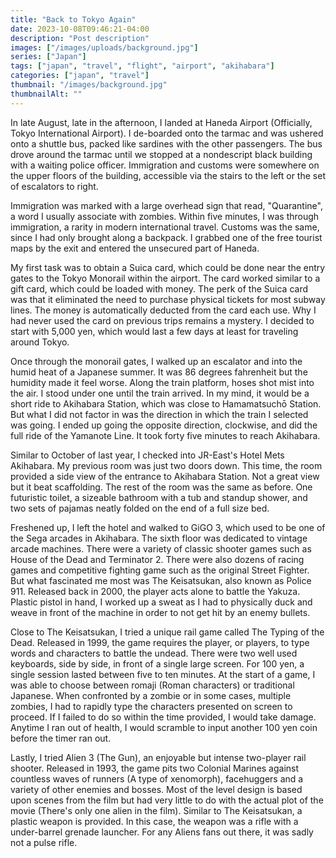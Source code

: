 ```yaml
---
title: "Back to Tokyo Again"
date: 2023-10-08T09:46:21-04:00
description: "Post description"
images: ["/images/uploads/background.jpg"]
series: ["Japan"]
tags: ["japan", "travel", "flight", "airport", "akihabara"]
categories: ["japan", "travel"]
thumbnail: "/images/background.jpg"
thumbnailAlt: ""
---
```


In late August, late in the afternoon, I landed at Haneda Airport (Officially, Tokyo International Airport). I de-boarded onto the tarmac and was ushered onto a shuttle bus, packed like sardines with the other passengers. The bus drove around the tarmac until we stopped at a nondescript black building with a waiting police officer. Immigration and customs were somewhere on the upper floors of the building, accessible via the stairs to the left or the set of escalators to right.

Immigration was marked with a large overhead sign that read, "Quarantine", a word I usually associate with zombies. Within five minutes, I was through immigration, a rarity in modern international travel. Customs was the same, since I had only brought along a backpack. I grabbed one of the free tourist maps by the exit and entered the unsecured part of Haneda.

My first task was to obtain a Suica card, which could be done near the entry gates to the Tokyo Monorail within the airport. The card worked similar to a gift card, which could be loaded with money. The perk of the Suica card was that it eliminated the need to purchase physical tickets for most subway lines. The money is automatically deducted from the card each use. Why I had never used the card on previous trips remains a mystery. I decided to start with 5,000 yen, which would last a few days at least for traveling around Tokyo.

Once through the monorail gates, I walked up an escalator and into the humid heat of a Japanese summer. It was 86 degrees fahrenheit but the humidity made it feel worse. Along the train platform, hoses shot mist into the air. I stood under one until the train arrived. In my mind, it would be a short ride to Akihabara Station, which was close to Hamamatsuchō Station. But what I did not factor in was the direction in which the train I selected was going. I ended up going the opposite direction, clockwise, and did the full ride of the Yamanote Line. It took forty five minutes to reach Akihabara.

Similar to October of last year, I checked into JR-East's Hotel Mets Akihabara. My previous room was just two doors down. This time, the room provided a side view of the entrance to Akihabara Station. Not a great view but it beat scaffolding. The rest of the room was the same as before. One futuristic toilet, a sizeable bathroom with a tub and standup shower, and two sets of pajamas neatly folded on the end of a full size bed.

Freshened up, I left the hotel and walked to GiGO 3, which used to be one of the Sega arcades in Akihabara. The sixth floor was dedicated to vintage arcade machines. There were a variety of classic shooter games such as House of the Dead and Terminator 2. There were also dozens of racing games and competitive fighting game such as the original Street Fighter. But what fascinated me most was The Keisatsukan, also known as Police 911. Released back in 2000, the player acts alone to battle the Yakuza. Plastic pistol in hand, I worked up a sweat as I had to physically duck and weave in front of the machine in order to not get hit by an enemy bullets.

Close to The Keisatsukan, I tried a unique rail game called The Typing of the Dead. Released in 1999, the game requires the player, or players, to type words and characters to battle the undead. There were two well used keyboards, side by side, in front of a single large screen. For 100 yen, a single session lasted between five to ten minutes. At the start of a game, I was able to choose between romaji (Roman characters) or traditional Japanese. When confronted by a zombie or in some cases, multiple zombies, I had to rapidly type the characters presented on screen to proceed. If I failed to do so within the time provided, I would take damage. Anytime I ran out of health, I would scramble to input another 100 yen coin before the timer ran out.

Lastly, I tried Alien 3 (The Gun), an enjoyable but intense two-player rail shooter. Released in 1993, the game pits two Colonial Marines against countless waves of runners (A type of xenomorph), facehuggers and a variety of other enemies and bosses. Most of the level design is based upon scenes from the film but had very little to do with the actual plot of the movie (There's only one alien in the film). Similar to The Keisatsukan, a plastic weapon is provided. In this case, the weapon was a rifle with a under-barrel grenade launcher. For any Aliens fans out there, it was sadly not a pulse rifle.
